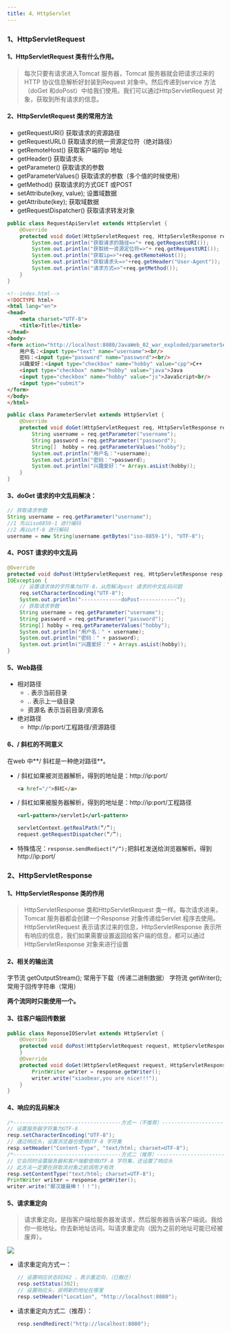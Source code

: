 ```yaml
---
title: 4、HttpServlet
---
```


### 1、HttpServletRequest

#### 1、HttpServletRequest 类有什么作用。

> 每次只要有请求进入Tomcat 服务器，Tomcat 服务器就会把请求过来的HTTP 协议信息解析好封装到Request 对象中。然后传递到service 方法（doGet 和doPost）中给我们使用。我们可以通过HttpServletRequest 对象，获取到所有请求的信息。

#### 2、HttpServletRequest 类的常用方法

- getRequestURI() 获取请求的资源路径
- getRequestURL() 获取请求的统一资源定位符（绝对路径）
- getRemoteHost() 获取客户端的ip 地址
- getHeader() 获取请求头
- getParameter() 获取请求的参数
- getParameterValues() 获取请求的参数（多个值的时候使用）
- getMethod() 获取请求的方式GET 或POST
- setAttribute(key, value); 设置域数据
- getAttribute(key); 获取域数据
- getRequestDispatcher() 获取请求转发对象

```java
public class RequestApiServlet extends HttpServlet {
    @Override
    protected void doGet(HttpServletRequest req, HttpServletResponse resp) throws ServletException, IOException {
        System.out.println("获取请求的路径=>"+ req.getRequestURI());
        System.out.println("获取统一资源定位符=>"+ req.getRequestURI());
        System.out.println("获取ip=>"+req.getRemoteHost());
        System.out.println("获取请求头=>"+req.getHeader("User-Agent"));
        System.out.println("请求方式=>"+req.getMethod());
    }
}

```



```html
<!--index.html-->
<!DOCTYPE html>
<html lang="en">
<head>
    <meta charset="UTF-8">
    <title>Title</title>
</head>
<body>
<form action="http://localhost:8080/JavaWeb_02_war_exploded/parameterServlet" method="get">
    用户名：<input type="text" name="username"><br/>
    密码：<input type="password" name="password"><br/>
    兴趣爱好：<input type="checkbox" name="hobby" value="cpp">C++
    <input type="checkbox" name="hobby" value="java">Java
    <input type="checkbox" name="hobby" value="js">JavaScript<br/>
    <input type="submit">
</form>
</body>
</html>
```

```java
public class ParameterServlet extends HttpServlet {
    @Override
    protected void doGet(HttpServletRequest req, HttpServletResponse resp) throws ServletException, IOException {
        String username = req.getParameter("username");
        String password = req.getParameter("password");
        String[]  hobby = req.getParameterValues("hobby");
        System.out.println("用户名："+username);
        System.out.println("密码："+password);
        System.out.println("兴趣爱好："+ Arrays.asList(hobby));
    }
}
```



#### 3、doGet 请求的中文乱码解决：

```java
// 获取请求参数
String username = req.getParameter("username");
//1 先以iso8859-1 进行编码
//2 再以utf-8 进行解码
username = new String(username.getBytes("iso-8859-1"), "UTF-8");
```

#### 4、POST 请求的中文乱码

```java
@Override
protected void doPost(HttpServletRequest req, HttpServletResponse resp) throws ServletException,
IOException {
    // 设置请求体的字符集为UTF-8，从而解决post 请求的中文乱码问题
    req.setCharacterEncoding("UTF-8");
    System.out.println("-------------doPost------------");
    // 获取请求参数
    String username = req.getParameter("username");
    String password = req.getParameter("password");
    String[] hobby = req.getParameterValues("hobby");
    System.out.println("用户名：" + username);
    System.out.println("密码：" + password);
    System.out.println("兴趣爱好：" + Arrays.asList(hobby));
}
```

#### 5、Web路径

- 相对路径
    - .  表示当前目录
    - ..  表示上一级目录
    - 资源名 表示当前目录/资源名
- 绝对路径
    - http://ip:port/工程路径/资源路径

#### 6、/ 斜杠的不同意义

在web 中**/ 斜杠是一种绝对路径**。

- / 斜杠如果被浏览器解析，得到的地址是：http://ip:port/

  ```html
  <a href="/">斜杠</a>
  ```

- / 斜杠如果被服务器解析，得到的地址是：http://ip:port/工程路径

  ```xml
  <url-pattern>/servlet1</url-pattern>
  ```

  ```java
  servletContext.getRealPath(“/”);
  request.getRequestDispatcher(“/”);
  ```

- 特殊情况：` response.sendRediect(“/”); `把斜杠发送给浏览器解析。得到http://ip:port/

### 2、HttpServletResponse

#### 1、HttpServletResponse 类的作用

> HttpServletResponse 类和HttpServletRequest 类一样。每次请求进来，Tomcat 服务器都会创建一个Response 对象传递给Servlet 程序去使用。HttpServletRequest 表示请求过来的信息，HttpServletResponse 表示所有响应的信息，我们如果需要设置返回给客户端的信息，都可以通过HttpServletResponse 对象来进行设置

#### 2、相关的输出流

字节流              getOutputStream();                              常用于下载（传递二进制数据）
字符流              getWriter();                                            常用于回传字符串（常用）

**两个流同时只能使用一个。**

#### 3、往客户端回传数据

```java
public class ReponseIOServlet extends HttpServlet {
    @Override
    protected void doPost(HttpServletRequest request, HttpServletResponse response) throws ServletException, IOException {
    }
    @Override
    protected void doGet(HttpServletRequest request, HttpServletResponse response) throws ServletException, IOException {
        PrintWriter writer = response.getWriter();
        writer.write("xiaobear,you are nice!!!");
    }
}
```

#### 4、响应的乱码解决

```java
/*-----------------------------------方式一（不推荐）--------------------------------------*/
// 设置服务器字符集为UTF-8
resp.setCharacterEncoding("UTF-8");
// 通过响应头，设置浏览器也使用UTF-8 字符集
resp.setHeader("Content-Type", "text/html; charset=UTF-8");
/*-----------------------------------方式二（推荐）--------------------------------------*/
// 它会同时设置服务器和客户端都使用UTF-8 字符集，还设置了响应头
// 此方法一定要在获取流对象之前调用才有效
resp.setContentType("text/html; charset=UTF-8");
PrintWriter writer = response.getWriter();
writer.write("鄢汉雄最棒！！！");
```

#### 5、请求重定向

> 请求重定向，是指客户端给服务器发请求，然后服务器告诉客户端说。我给你一些地址。你去新地址访问。叫请求重定向（因为之前的地址可能已经被废弃）。

![](https://raw.githubusercontent.com/yhx1001/PicGo/img/1710080511514599.png)

- 请求重定向方式一：

  ```java
  // 设置响应状态码302 ，表示重定向，（已搬迁）
  resp.setStatus(302);
  // 设置响应头，说明新的地址在哪里
  resp.setHeader("Location", "http://localhost:8080");
  ```

- 请求重定向方式二（推荐）：

  ```java
  resp.sendRedirect("http://localhost:8080");
  ```
